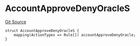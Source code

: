 # AccountApproveDenyOracleS
[Git Source](https://github.com/thrackle-io/rules-engine/blob/bcad51a5d60a6bc42c4bd815f4a14c769889cdc7/src/client/token/handler/diamond/RuleStorage.sol)


```solidity
struct AccountApproveDenyOracleS {
    mapping(ActionTypes => Rule[]) accountApproveDenyOracle;
}
```

